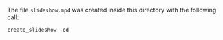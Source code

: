 
The file `slideshow.mp4` was created inside this directory with the following call:

```
create_slideshow -cd
```
